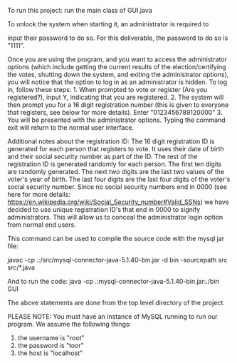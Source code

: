To run this project: run the main class of GUI.java

To unlock the system when starting it, an administrator is required to

input their password to do so. For this deliverable, the password to do
so is "1111". 

Once you are using the program, and you want to access the administrator options
(which include getting the current results of the election/certifying the votes,
shutting down the system, and exiting the administrator options), you will
notice that the option to log in as an administrator is hidden. To log in,
follow these steps:
    1. When prompted to vote or register (Are you registered?), input Y,
       indicating that you are registered.
    2. The system will then prompt you for a 16 digit registration number (this
       is given to everyone that registers, see below for more details). Enter
       "0123456789120000"
    3. You will be presented with the administrator options. Typing the command
       exit will return to the normal user interface.

Additional notes about the registration ID:
    The 16 digit registration ID is generated for each person that registers to
    vote. It uses their date
    of birth and their social security number as part of the ID. The rest of the
    registration ID is
    generated randomly for each person. The first ten digits are randomly
    generated. The next two digits
    are the last two values of the voter's year of birth. The last four digits
    are the last four digits of
    the voter's social security number. Since no social security numbers end in
    0000 (see here for more
    details: https://en.wikipedia.org/wiki/Social_Security_number#Valid_SSNs) we
    have decided to use
    unique registration ID's that end in 0000 to signify administrators. This
    will allow us to conceal the
    administrator login option from normal end users.


This command can be used to compile the source code with the mysql jar file:

  javac -cp .:/src/mysql-connector-java-5.1.40-bin.jar -d bin -sourcepath src src/*.java

And to run the code:
  java -cp .:mysql-connector-java-5.1.40-bin.jar:./bin GUI

The above statements are done from the top level directory of the project.

PLEASE NOTE: You must have an instance of MySQL running to run our program. We
assume the following things:
1. the username is "root"
2. the password is "toor"
3. the host is "localhost"
